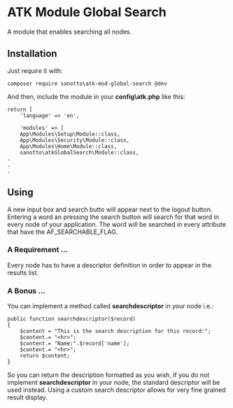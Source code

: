 # ATK Module Global Search

A module that enables searching all nodes.

## Installation
Just require it with:
```
composer require sanotto\atk-mod-global-search @dev
```
And then, include the module in your **config\atk.php** like this:

```
return [
    'language' => 'en',
 
    'modules' => [
    App\Modules\Setup\Module::class,
    App\Modules\Security\Module::class,
    App\Modules\Home\Module::class,
    sanotto\atkGlobalSearch\Module::class,
.
.
.
```
## Using
A new input box and search butto  will appear next to the logout button.
Entering a word an pressing the search button will search for that word
in every node of your application.
The word will be searched in every attribute that have the AF_SEARCHABLE_FLAG.

### A Requirement ...
Every node has to have a descriptor definition in order to appear in the results list.

### A Bonus ...
You can implement a method called **searchdescriptor** in your node i.e.:

```
public function searchdescriptor($record)
{
    $content = "This is the search description for this record:";
    $content.= "<hr>";
    $content.= "Name:".$record['name'];
    $content.= "<hr>";
    return $content;
}
```
So you can return the description formatted as you wish, if you do not implement **searchdescriptor** in your node, the standard descriptor will be used instead. Using a custom search descriptor allows for very fine grained result display.
